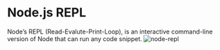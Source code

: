 # Node.js REPL
Node’s REPL (Read-Evalute-Print-Loop), is an interactive command-line version of Node that can run any code snippet.
![node-repl](https://github.com/danielurra/node-repl/assets/51704179/a7f0a735-67f5-4d0d-9e75-05875167fee9)
